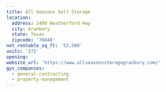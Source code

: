 ```yaml
---
title: All Seasons Self Storage
location:
  address: 1400 Weatherford Hwy
  city: Granbury
  state: Texas
  zipcode: '76048'
net_rentable_sq_ft: '53,500'
units: '272'
opening:
website_url: 'https://www.allseasonsstoragegranbury.com/'
gys_companies:
  - general-contracting
  - property-management
---
```


